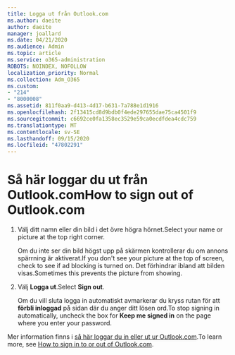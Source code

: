 ```yaml
---
title: Logga ut från Outlook.com
ms.author: daeite
author: daeite
manager: joallard
ms.date: 04/21/2020
ms.audience: Admin
ms.topic: article
ms.service: o365-administration
ROBOTS: NOINDEX, NOFOLLOW
localization_priority: Normal
ms.collection: Adm_O365
ms.custom:
- "214"
- "8000008"
ms.assetid: 811f0aa9-d413-4d17-b631-7a788e1d1916
ms.openlocfilehash: 2f13415cd8d9bdb0f4ede297655dae75ca4501f9
ms.sourcegitcommit: c6692ce0fa1358ec3529e59ca0ecdfdea4cdc759
ms.translationtype: MT
ms.contentlocale: sv-SE
ms.lasthandoff: 09/15/2020
ms.locfileid: "47802291"
---
```

# <a name="how-to-sign-out-of-outlookcom"></a><span data-ttu-id="0187c-102">Så här loggar du ut från Outlook.com</span><span class="sxs-lookup"><span data-stu-id="0187c-102">How to sign out of Outlook.com</span></span>

1. <span data-ttu-id="0187c-103">Välj ditt namn eller din bild i det övre högra hörnet.</span><span class="sxs-lookup"><span data-stu-id="0187c-103">Select your name or picture at the top right corner.</span></span>

    <span data-ttu-id="0187c-104">Om du inte ser din bild högst upp på skärmen kontrollerar du om annons spärrning är aktiverat.</span><span class="sxs-lookup"><span data-stu-id="0187c-104">If you don't see your picture at the top of screen, check to see if ad blocking is turned on.</span></span> <span data-ttu-id="0187c-105">Det förhindrar ibland att bilden visas.</span><span class="sxs-lookup"><span data-stu-id="0187c-105">Sometimes this prevents the picture from showing.</span></span>

2. <span data-ttu-id="0187c-106">Välj **Logga ut**.</span><span class="sxs-lookup"><span data-stu-id="0187c-106">Select **Sign out**.</span></span>

    <span data-ttu-id="0187c-107">Om du vill sluta logga in automatiskt avmarkerar du kryss rutan för att **förbli inloggad** på sidan där du anger ditt lösen ord.</span><span class="sxs-lookup"><span data-stu-id="0187c-107">To stop signing in automatically, uncheck the box for **Keep me signed in** on the page where you enter your password.</span></span>

<span data-ttu-id="0187c-108">Mer information finns i [så här loggar du in eller ut ur Outlook.com](https://support.office.com/article/e08eb8ac-ac27-49f4-a400-a47311e1ee7e?wt.mc_id=Office_Outlook_com_Alchemy).</span><span class="sxs-lookup"><span data-stu-id="0187c-108">To learn more, see [How to sign in to or out of Outlook.com](https://support.office.com/article/e08eb8ac-ac27-49f4-a400-a47311e1ee7e?wt.mc_id=Office_Outlook_com_Alchemy).</span></span>
  